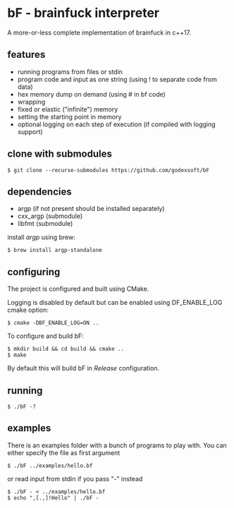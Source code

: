 # bF - brainfuck interpreter

A more-or-less complete implementation of brainfuck in c++17.

## features
- running programs from files or stdin
- program code and input as one string (using ! to separate code from data)
- hex memory dump on demand (using # in bf code)
- wrapping
- fixed or elastic ("infinite") memory
- setting the starting point in memory
- optional logging on each step of execution (if compiled with logging support)

## clone with submodules

    $ git clone --recurse-submodules https://github.com/godexsoft/bF

## dependencies

- argp (if not present should be installed separately) 
- cxx_argp (submodule)
- libfmt (submodule)

install *argp* using brew:
    
    $ brew install argp-standalone

## configuring

The project is configured and built using CMake.

Logging is disabled by default but can be enabled using DF_ENABLE_LOG cmake option:

    $ cmake -DBF_ENABLE_LOG=ON ..

To configure and build bF:

    $ mkdir build && cd build && cmake ..
    $ make

By default this will build bF in *Release* configuration.

## running

    $ ./bF -?

## examples

There is an examples folder with a bunch of programs to play with. 
You can either specify the file as first argument

    $ ./bF ../examples/hello.bf

or read input from stdin if you pass "-" instead

    $ ./bF - < ../examples/hello.bf
    $ echo ",[.,]!Hello" | ./bF -
